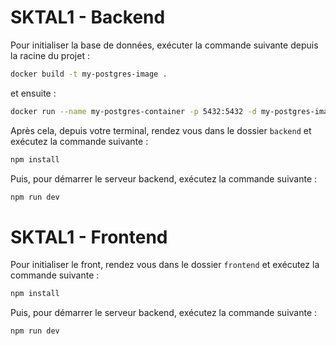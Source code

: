 # SKTAL1 - Backend
Pour initialiser la base de données, exécuter la commande suivante depuis la racine du projet :

```bash
docker build -t my-postgres-image .  
```
et ensuite : 

```bash
docker run --name my-postgres-container -p 5432:5432 -d my-postgres-image
```

Après cela, depuis votre terminal, rendez vous dans le dossier `backend` et exécutez la commande suivante : 
```bash
npm install
```
Puis, pour démarrer le serveur backend, exécutez la commande suivante :

```bash
npm run dev
```


# SKTAL1 - Frontend

Pour initialiser le front, rendez vous dans le dossier `frontend` et exécutez la commande suivante :

```bash
npm install
```

Puis, pour démarrer le serveur backend, exécutez la commande suivante :

```bash
npm run dev
```